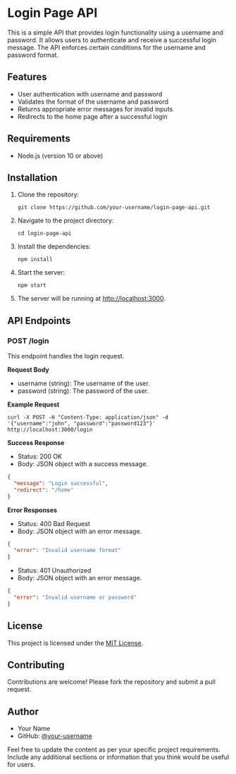 

# Login Page API

This is a simple API that provides login functionality using a username and password. It allows users to authenticate and receive a successful login message. The API enforces certain conditions for the username and password format.

## Features

- User authentication with username and password
- Validates the format of the username and password
- Returns appropriate error messages for invalid inputs
- Redirects to the home page after a successful login

## Requirements

- Node.js (version 10 or above)

## Installation

1. Clone the repository:

   ```shell
   git clone https://github.com/your-username/login-page-api.git
   ```

2. Navigate to the project directory:

   ```shell
   cd login-page-api
   ```

3. Install the dependencies:

   ```shell
   npm install
   ```

4. Start the server:

   ```shell
   npm start
   ```

5. The server will be running at [http://localhost:3000](http://localhost:3000).

## API Endpoints

### POST /login

This endpoint handles the login request.

**Request Body**

- username (string): The username of the user.
- password (string): The password of the user.

**Example Request**

```shell
curl -X POST -H "Content-Type: application/json" -d '{"username":"john", "password":"password123"}' http://localhost:3000/login
```

**Success Response**

- Status: 200 OK
- Body: JSON object with a success message.

```json
{
  "message": "Login successful",
  "redirect": "/home"
}
```

**Error Responses**

- Status: 400 Bad Request
- Body: JSON object with an error message.

```json
{
  "error": "Invalid username format"
}
```

- Status: 401 Unauthorized
- Body: JSON object with an error message.

```json
{
  "error": "Invalid username or password"
}
```

## License

This project is licensed under the [MIT License](LICENSE).

## Contributing

Contributions are welcome! Please fork the repository and submit a pull request.

## Author

- Your Name
- GitHub: [@your-username](https://github.com/your-username)

Feel free to update the content as per your specific project requirements. Include any additional sections or information that you think would be useful for users.

